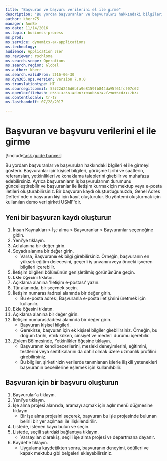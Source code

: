 ```yaml
--- 
title: "Başvuran ve başvuru verilerini el ile girme"
description: "Bu yordam başvuranlar ve başvuruları hakkındaki bilgileri el ile girmeyi gösterir."
author: kherr75
manager: AnnBe
ms.date: 11/14/2016
ms.topic: business-process
ms.prod: 
ms.service: dynamics-ax-applications
ms.technology: 
audience: Application User
ms.reviewer: rschloma
ms.search.scope: Operations
ms.search.region: Global
ms.author: kherr
ms.search.validFrom: 2016-06-30
ms.dyn365.ops.version: Version 7.0.0
ms.translationtype: HT
ms.sourcegitcommit: 55b22d246d6bfa9e8159fb844da95f61fcf07c62
ms.openlocfilehash: e55a1325814d9671030b36742f29056cd3117b31
ms.contentlocale: tr-tr
ms.lasthandoff: 07/28/2017

---
```

# <a name="enter-applicant-and-application-data-manually"></a>Başvuran ve başvuru verilerini el ile girme

[!include[task guide banner](../../includes/task-guide-banner.md)]

Bu yordam başvuranlar ve başvuruları hakkındaki bilgileri el ile girmeyi gösterir.   Başvuranlar için kişisel bilgileri, görüşme tarihi ve saatlerin, referansları, yetkinlikleri ve konaklama taleplerini girebilir ve muhafaza edebilirsiniz. Ayrıca başvuranların iş başvurularının durumunu güncelleştirebilir ve başvuranlar ile iletişim kurmak için mektup veya e-posta iletileri oluşturabilirsiniz. Bir başvuran kaydı oluşturduğunuzda, Genel Adres Defteri'nde o başvuran kişi için kayıt oluşturulur.       Bu yöntemi oluşturmak için kullanılan demo veri şirketi USMF'dir.


## <a name="create-a-new-applicant-record"></a>Yeni bir başvuran kaydı oluşturun
1. İnsan Kaynakları > İşe alma > Başvuranlar > Başvuranlar seçeneğine gidin.
2. Yeni'ye tıklayın.
3. Ad alanına bir değer girin.
4. Soyadı alanına bir değer girin.
    * Varsa, Başvuranın ek bilgi girebilirsiniz. Örneğin, başvuranın en yüksek eğitim derecesini, geçerli iş unvanını veya önceki işveren bilgileri içerebilir.  
5. İletişim bilgileri bölümünün genişletilmiş görünümüne geçin.
6. Ekle öğesini tıklatın.
7. Açıklama alanına 'İletişim e-postası' yazın.
8. Tür alanında, bir seçenek seçin.
9. İletişim numarası/adresi alanında bir değer girin.
    * Bu e-posta adresi, Başvuranla e-posta iletişimini üretmek için kullanılır.  
10. Ekle öğesini tıklatın.
11. Açıklama alanına bir değer girin.
12. İletişim numarası/adresi alanında bir değer girin.
    * Başvuran kişisel bilgileri.  
    * Gerekirse, başvuran için ek kişisel bilgiler girebilirsiniz. Örneğin, bu doğum tarihi, etnik köken, cinsiyet ve medeni durumu içerebilir.  
13. ,Eylem Bölmesinde, Yetkinlikler öğesine tıklayın.
    * Başvuranın kendi becerilerini, mesleki deneyimlerini, eğitimini, testlerini veya sertifikalarını da dahil olmak üzere uzmanlık profilini girebilirsiniz.  
    * Bu bilgiler, şirketinizin verilerde tanımlanan işlerle ilişkili yetenekleri başvuranın becerilerine eşlemek için kullanılabilir.   

## <a name="create-an-application-for-the-applicant"></a>Başvuran için bir başvuru oluşturun
1. Başvurular'a tıklayın.
2. Yeni'ye tıklayın.
3. İşe alma projesi alanında, aramayı açmak için açılır menü düğmesine tıklayın.
    * Bir işe alma projesini seçerek, başvuran bu işle projesinde bulunan belirli bir yer açılması ile ilişkilendirilir.  
4. Listede, istenen kaydı bulun ve seçin.
5. Listede, seçili satırdaki bağlantıya tıklayın.
    * Varsayılan olarak iş, seçili işe alma projesi ve departmana dayanır.  
6. Kaydet'e tıklayın.
    * Uygulama kaydettikten sonra, başvuranın deneyimi, ödülleri ve kapak mektubu gibi belgeleri ekleyebilirsiniz.  


